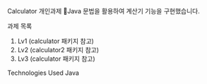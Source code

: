 Calculator 개인과제
Java 문법을 활용하여 계산기 기능을 구현했습니다.

과제 목록
1. Lv1 (calculator 패키지 참고)
2. Lv2 (calculator2 패키지 참고)
3. Lv3 (calculator 패키지 참고)

Technologies Used
Java
